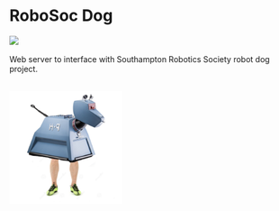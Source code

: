 <h1>RoboSoc Dog</h1>
<img src="https://avatars.githubusercontent.com/u/36644457?s=200&v=4" height="80">
<p>Web server to interface with Southampton Robotics Society robot dog project.</p>

<br>
<img src="https://github.com/JamesHarcourt7/robosoc-dog-web/blob/main/project/static/img/k-9-legs.png" width="200">
